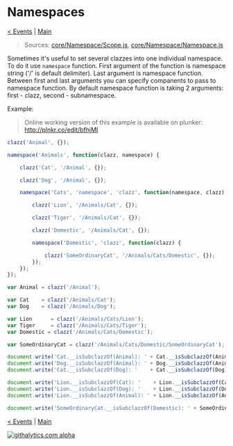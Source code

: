 Namespaces
==========


[< Events](https://github.com/alexpods/ClazzJS/blob/master/docs/6.events.md) 
| [Main](https://github.com/alexpods/ClazzJS) 

> Sources: [core/Namespace/Scope.js](https://github.com/alexpods/ClazzJS/blob/master/src/core/Namespace/Scope.js),
[core/Namespace/Namespace.js](https://github.com/alexpods/ClazzJS/blob/master/src/core/Namespace/Namespace.js)


Sometimes it's useful to set several clazzes into one individual namespace. To do it use `namespace` function. First argument of the function is namespace string ('/' is default delimiter). Last argument is namespace function. Between first and last arguments you can specify companents to pass to namespace function. By default namespace function is taking 2 arguments: first - clazz, second - subnamespace.

Example:

> Online working version of this example is available on plunker: http://plnkr.co/edit/bfhjMI

```js
clazz('Animal', {});

namespace('Animals', function(clazz, namespace) {

    clazz('Cat', '/Animal', {});

    clazz('Dog', '/Animal', {});

    namespace('Cats', 'namespace', 'clazz', function(namespace, clazz) {

        clazz('Lion', '/Animals/Cat', {});

        clazz('Tiger', '/Animals/Cat', {});

        clazz('Domestic', '/Animals/Cat', {});

        namespace('Domestic', 'clazz', function(clazz) {

            clazz('SomeOrdinaryCat', '/Animals/Cats/Domestic', {});
        });
    });
});

var Animal = clazz('/Animal');

var Cat    = clazz('/Animals/Cat');
var Dog    = clazz('/Animals/Dog');

var Lion      = clazz('/Animals/Cats/Lion');
var Tiger     = clazz('/Animals/Cats/Tiger');
var Domestic = clazz('/Animals/Cats/Domestic');

var SomeOrdinaryCat = clazz('/Animals/Cats/Domestic/SomeOrdinaryCat');

document.write('Cat.__isSubclazzOf(Animal): ' + Cat.__isSubclazzOf(Animal) + '<br>');
document.write('Dog.__isSubclazzOf(Animal): ' + Dog.__isSubclazzOf(Animal) + '<br>');
document.write('Cat.__isSubclazzOf(Dog): '    + Cat.__isSubclazzOf(Dog)    + '<br>');

document.write('Lion.__isSubclazzOf(Cat): '    + Lion.__isSubclazzOf(Cat)    + '<br>');
document.write('Lion.__isSubclazzOf(Dog): '    + Lion.__isSubclazzOf(Dog)    + '<br>')
document.write('Lion.__isSubclazzOf(Animal): ' + Lion.__isSubclazzOf(Animal) + '<br>');

document.write('SomeOrdinaryCat.__isSubclazzOf(Domestic): ' + SomeOrdinaryCat.__isSubclazzOf(Domestic) + '<br>');
```
[< Events](https://github.com/alexpods/ClazzJS/blob/master/docs/6.events.md) 
| [Main](https://github.com/alexpods/ClazzJS) 

[![githalytics.com alpha](https://cruel-carlota.pagodabox.com/900ec3ba0257a7cb56c46da7ea972dad "githalytics.com")](http://githalytics.com/alexpods/clazzjs)
